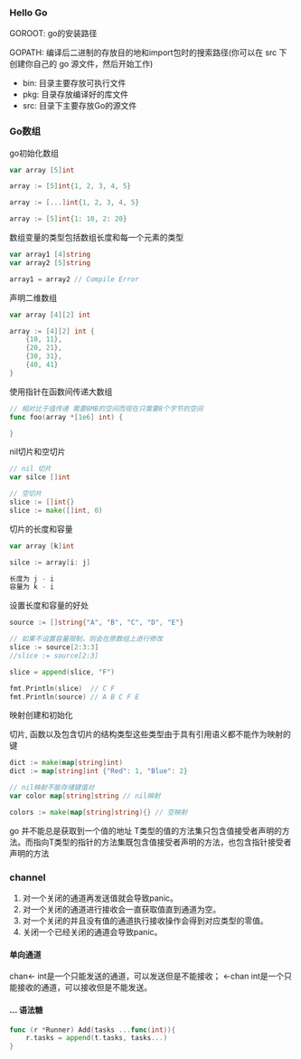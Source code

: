### Hello Go

GOROOT: go的安装路径

GOPATH: 编译后二进制的存放目的地和import包时的搜索路径(你可以在 src 下创建你自己的 go 源文件，然后开始工作)

- bin: 目录主要存放可执行文件
- pkg: 目录存放编译好的库文件
- src: 目录下主要存放Go的源文件

### Go数组

go初始化数组

```go
var array [5]int 

array := [5]int{1, 2, 3, 4, 5}

array := [...]int{1, 2, 3, 4, 5}

array := [5]int{1: 10, 2: 20}
```

数组变量的类型包括数组长度和每一个元素的类型

```go
var array1 [4]string
var array2 [5]string

array1 = array2 // Compile Error
```

声明二维数组

```go
var array [4][2] int

array := [4][2] int {
    {10, 11},
    {20, 21},
    {30, 31},
    {40, 41}
}
```

使用指针在函数间传递大数组

```go
// 相对比于值传递 需要8MB的空间而现在只需要8个字节的空间
func foo(array *[1e6] int) {

}
```

nil切片和空切片

```go
// nil 切片
var silce []int

// 空切片
slice := []int{}
slice := make([]int, 0)
```

切片的长度和容量

```go
var array [k]int

silce := array[i: j]

长度为 j - i
容量为 k - i 
```

设置长度和容量的好处

```go
source := []string{"A", "B", "C", "D", "E"}

// 如果不设置容量限制，则会在原数组上进行修改
slice := source[2:3:3]
//slice := source[2:3]

slice = append(slice, "F")

fmt.Println(slice)  // C F
fmt.Println(source) // A B C F E
```

映射创建和初始化

切片, 函数以及包含切片的结构类型这些类型由于具有引用语义都不能作为映射的键

```go
dict := make(map[string]int)
dict := map[string]int {"Red": 1, "Blue": 2}
```

```go
// nil映射不能存储键值对
var color map[string]string // nil映射

colors := make(map[string]string){} // 空映射
```

go 并不能总是获取到一个值的地址
T类型的值的方法集只包含值接受者声明的方法。而指向T类型的指针的方法集既包含值接受者声明的方法，也包含指针接受者声明的方法

### channel

1. 对一个关闭的通道再发送值就会导致panic。
2. 对一个关闭的通道进行接收会一直获取值直到通道为空。
3. 对一个关闭的并且没有值的通道执行接收操作会得到对应类型的零值。
4. 关闭一个已经关闭的通道会导致panic。

#### 单向通道

chan<- int是一个只能发送的通道，可以发送但是不能接收；
<-chan int是一个只能接收的通道，可以接收但是不能发送。

#### ... 语法糖

```go
func (r *Runner) Add(tasks ...func(int)){
    r.tasks = append(t.tasks, tasks...)
}
```